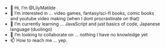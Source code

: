 - 👋 Hi, I’m @LilyMatilde
- 👀 I’m interested in ... video games, fantasy/sci-fi books, comic books and youtube video making (when I dont procrastinate on that)
- 🌱 I’m currently learning ... JavaScript and just basics of code, Japanese language (duolingo) 
- 💞️ I’m looking to collaborate on ... nothing I have no knowledge yet
- 📫 How to reach me ... yep. 

<!---
LilyMatilde/LilyMatilde is a ✨ special ✨ repository because its `README.md` (this file) appears on your GitHub profile.
You can click the Preview link to take a look at your changes.
--->
